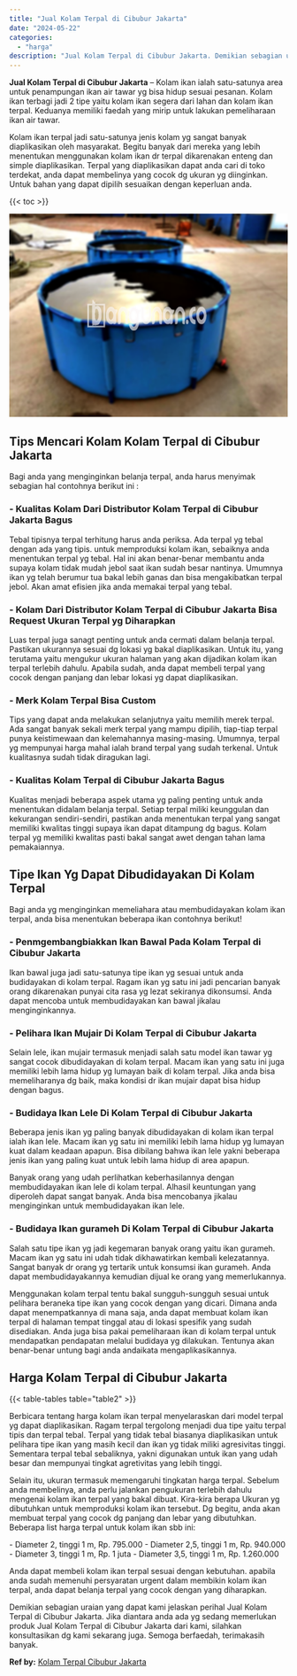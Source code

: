 ```yaml
---
title: "Jual Kolam Terpal di Cibubur Jakarta"
date: "2024-05-22"
categories: 
  - "harga"
description: "Jual Kolam Terpal di Cibubur Jakarta. Demikian sebagian uraian yang dapat kami jelaskan perihal Jual Kolam Terpal di Cibubur Jakarta. Jika diantara anda ada..."
---
```


**Jual Kolam Terpal di Cibubur Jakarta** – Kolam ikan ialah satu-satunya area untuk penampungan ikan air tawar yg bisa hidup sesuai pesanan. Kolam ikan terbagi jadi 2 tipe yaitu kolam ikan segera dari lahan dan kolam ikan terpal. Keduanya memiliki faedah yang mirip untuk lakukan pemeliharaan ikan air tawar.

Kolam ikan terpal jadi satu-satunya jenis kolam yg sangat banyak diaplikasikan oleh masyarakat. Begitu banyak dari mereka yang lebih menentukan menggunakan kolam ikan dr terpal dikarenakan enteng dan simple diaplikasikan. Terpal yang diaplikasikan dapat anda cari di toko terdekat, anda dapat membelinya yang cocok dg ukuran yg diinginkan. Untuk bahan yang dapat dipilih sesuaikan dengan keperluan anda.

{{< toc >}}

![Jual Kolam Terpal di Cibubur Jakarta](/images/jual-kolam-terpal-18.png)

## Tips Mencari Kolam Kolam Terpal di Cibubur Jakarta

Bagi anda yang menginginkan belanja terpal, anda harus menyimak sebagian hal contohnya berikut ini :

### \- Kualitas Kolam Dari Distributor Kolam Terpal di Cibubur Jakarta Bagus

Tebal tipisnya terpal terhitung harus anda periksa. Ada terpal yg tebal dengan ada yang tipis. untuk memproduksi kolam ikan, sebaiknya anda menentukan terpal yg tebal. Hal ini akan benar-benar membantu anda supaya kolam tidak mudah jebol saat ikan sudah besar nantinya. Umumnya ikan yg telah berumur tua bakal lebih ganas dan bisa mengakibatkan terpal jebol. Akan amat efisien jika anda memakai terpal yang tebal.

### \- Kolam Dari Distributor Kolam Terpal di Cibubur Jakarta Bisa Request Ukuran Terpal yg Diharapkan

Luas terpal juga sanagt penting untuk anda cermati dalam belanja terpal. Pastikan ukurannya sesuai dg lokasi yg bakal diaplikasikan. Untuk itu, yang terutama yaitu mengukur ukuran halaman yang akan dijadikan kolam ikan terpal terlebih dahulu. Apabila sudah, anda dapat membeli terpal yang cocok dengan panjang dan lebar lokasi yg dapat diaplikasikan.

### \- Merk Kolam Terpal Bisa Custom

Tips yang dapat anda melakukan selanjutnya yaitu memilih merek terpal. Ada sangat banyak sekali merk terpal yang mampu dipilih, tiap-tiap terpal punya keistimewaan dan kelemahannya masing-masing. Umumnya, terpal yg mempunyai harga mahal ialah brand terpal yang sudah terkenal. Untuk kualitasnya sudah tidak diragukan lagi.

### \- Kualitas Kolam Terpal di Cibubur Jakarta Bagus

Kualitas menjadi beberapa aspek utama yg paling penting untuk anda menentukan didalam belanja terpal. Setiap terpal miliki keunggulan dan kekurangan sendiri-sendiri, pastikan anda menentukan terpal yang sangat memiliki kwalitas tinggi supaya ikan dapat ditampung dg bagus. Kolam terpal yg memiliki kwalitas pasti bakal sangat awet dengan tahan lama pemakaiannya.

## Tipe Ikan Yg Dapat Dibudidayakan Di Kolam Terpal

Bagi anda yg menginginkan memeliahara atau membudidayakan kolam ikan terpal, anda bisa menentukan beberapa ikan contohnya berikut!

### \- Penmgembangbiakkan Ikan Bawal Pada Kolam Terpal di Cibubur Jakarta

Ikan bawal juga jadi satu-satunya tipe ikan yg sesuai untuk anda budidayakan di kolam terpal. Ragam ikan yg satu ini jadi pencarian banyak orang dikarenakan punyai cita rasa yg lezat sekiranya dikonsumsi. Anda dapat mencoba untuk membudidayakan kan bawal jikalau menginginkannya.

### \- Pelihara Ikan Mujair Di Kolam Terpal di Cibubur Jakarta

Selain lele, ikan mujair termasuk menjadi salah satu model ikan tawar yg sangat cocok dibudidayakan di kolam terpal. Macam ikan yang satu ini juga memiliki lebih lama hidup yg lumayan baik di kolam terpal. Jika anda bisa memeliharanya dg baik, maka kondisi dr ikan mujair dapat bisa hidup dengan bagus.

### \- Budidaya Ikan Lele Di Kolam Terpal di Cibubur Jakarta

Beberapa jenis ikan yg paling banyak dibudidayakan di kolam ikan terpal ialah ikan lele. Macam ikan yg satu ini memiliki lebih lama hidup yg lumayan kuat dalam keadaan apapun. Bisa dibilang bahwa ikan lele yakni beberapa jenis ikan yang paling kuat untuk lebih lama hidup di area apapun.

Banyak orang yang udah perlihatkan keberhasilannya dengan membudidayakan ikan lele di kolam terpal. Alhasil keuntungan yang diperoleh dapat sangat banyak. Anda bisa mencobanya jikalau menginginkan untuk membudidayakan ikan lele.

### \- Budidaya Ikan gurameh Di Kolam Terpal di Cibubur Jakarta

Salah satu tipe ikan yg jadi kegemaran banyak orang yaitu ikan gurameh. Macam ikan yg satu ini udah tidak dikhawatirkan kembali kelezatannya. Sangat banyak dr orang yg tertarik untuk konsumsi ikan gurameh. Anda dapat membudidayakannya kemudian dijual ke orang yang memerlukannya.

Menggunakan kolam terpal tentu bakal sungguh-sungguh sesuai untuk pelihara beraneka tipe ikan yang cocok dengan yang dicari. Dimana anda dapat menempatkannya di mana saja, anda dapat membuat kolam ikan terpal di halaman tempat tinggal atau di lokasi spesifik yang sudah disediakan. Anda juga bisa pakai pemeliharaan ikan di kolam terpal untuk mendapatkan pendapatan melalui budidaya yg dilakukan. Tentunya akan benar-benar untung bagi anda andaikata mengaplikasikannya.

## Harga Kolam Terpal di Cibubur Jakarta

{{< table-tables table="table2" >}}

Berbicara tentang harga kolam ikan terpal menyelaraskan dari model terpal yg dapat diaplikasikan. Ragam terpal tergolong menjadi dua tipe yaitu terpal tipis dan terpal tebal. Terpal yang tidak tebal biasanya diaplikasikan untuk pelihara tipe ikan yang masih kecil dan ikan yg tidak miliki agresivitas tinggi. Sementara terpal tebal sebaliknya, yakni digunakan untuk ikan yang udah besar dan mempunyai tingkat agretivitas yang lebih tinggi.

Selain itu, ukuran termasuk memengaruhi tingkatan harga terpal. Sebelum anda membelinya, anda perlu jalankan pengukuran terlebih dahulu mengenai kolam ikan terpal yang bakal dibuat. Kira-kira berapa Ukuran yg dibutuhkan untuk memproduksi kolam ikan tersebut. Dg begitu, anda akan membuat terpal yang cocok dg panjang dan lebar yang dibutuhkan. Beberapa list harga terpal untuk kolam ikan sbb ini:

\- Diameter 2, tinggi 1 m, Rp. 795.000 - Diameter 2,5, tinggi 1 m, Rp. 940.000 - Diameter 3, tinggi 1 m, Rp. 1 juta - Diameter 3,5, tinggi 1 m, Rp. 1.260.000

Anda dapat membeli kolam ikan terpal sesuai dengan kebutuhan. apabila anda sudah memenuhi persyaratan urgent dalam membikin kolam ikan terpal, anda dapat belanja terpal yang cocok dengan yang diharapkan.

Demikian sebagian uraian yang dapat kami jelaskan perihal Jual Kolam Terpal di Cibubur Jakarta. Jika diantara anda ada yg sedang memerlukan produk Jual Kolam Terpal di Cibubur Jakarta dari kami, silahkan konsultasikan dg kami sekarang juga. Semoga berfaedah, terimakasih banyak.

**Ref by:** [Kolam Terpal Cibubur Jakarta](https://id.wikipedia.org/wiki/Kolam)
